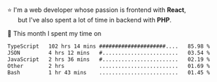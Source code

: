 ⭐ I'm a web developer whose passion is frontend with <b>React</b>,<br/>
&nbsp; &nbsp; &nbsp; but I've also spent a lot of time in backend with <b>PHP</b>.

📅 This month I spent my time on

<!--START_SECTION:waka-->

```txt
TypeScript   102 hrs 14 mins #####################....   85.98 %
JSON         4 hrs 12 mins   #........................   03.54 %
JavaScript   2 hrs 36 mins   #........................   02.19 %
Other        2 hrs           .........................   01.69 %
Bash         1 hr 43 mins    .........................   01.45 %
```

<!--END_SECTION:waka-->
